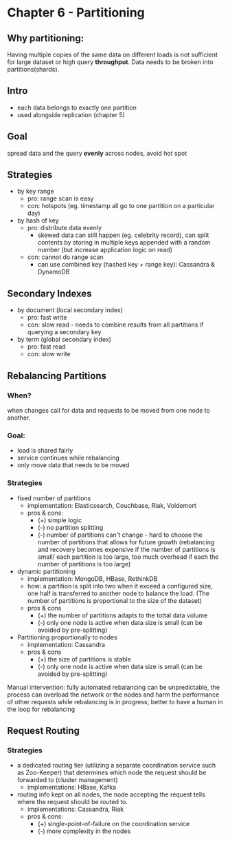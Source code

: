 # Chapter 6 - Partitioning
## Why partitioning:
Having multiple copies of the same data on different loads is not sufficient for large dataset or high query **throughput**. Data needs to be broken into partitions(shards).
## Intro
* each data belongs to exactly one partition
* used alongside replication (chapter 5)
## Goal
spread data and the query **evenly** across nodes, avoid hot spot
## Strategies
* by key range
    * pro: range scan is easy
    * con: hotspots (eg. timestamp all go to one partition on a particular day)
* by hash of key
    * pro: distribute data evenly
        * skewed data can still happen (eg. celebrity record), can split contents by storing in multiple keys appended with a random number (but increase application logic on read)
    * con: cannot do range scan
        * can use combined key (hashed key + range key): Cassandra & DynamoDB
## Secondary Indexes
* by document (local secondary index)
    * pro: fast write
    * con: slow read - needs to combine results from all partitions if querying a secondary key
* by term (global secondary index)
    * pro: fast read
    * con: slow write
## Rebalancing Partitions
### When?
when changes call for data and requests to be moved from one node to another.
### Goal:
* load is shared fairly
* service continues while rebalancing
* only move data that needs to be moved
### Strategies
* fixed number of partitions
    * implementation: Elasticsearch, Couchbase, Riak, Voldemort
    * pros & cons:
        * (+) simple logic
        * (-) no partition splitting
        * (-) number of partitions can't change - hard to choose the number of partitions that allows for future growth (rebalancing and recovery becomes expensive if the number of partitions is small/ each partition is too large, too much overhead if each the number of partitions is too large)
* dynamic partitioning
    * implementation: MongoDB, HBase, RethinkDB
    * how: a partition is split into two when it exceed a configured size, one half is transferred to another node to balance the load. (The number of partitions is proportional to the size of the dataset)
    * pros & cons
        * (+) the number of partitions adapts to the tottal data volume
        * (-) only one node is active when data size is small (can be avoided by pre-splitting)
* Partitioning proportionally to nodes
    * implementation: Cassandra
    * pros & cons
        * (+) the size of partitions is stable
        * (-) only one node is active when data size is small (can be avoided by pre-splitting)

Manual intervention: fully automated rebalancing can be unpredictable, the process can overload the network or the nodes and harm the performance of other requests while rebalancing is in progress; better to have a human in the loop for rebalancing

## Request Routing
### Strategies
* a dedicated routing tier (utilizing a separate coordination service such as Zoo-Keeper) that determines which node the request should be forwarded to (cluster management)
    * implementations: HBase, Kafka
* routing info kept on all nodes, the node accepting the request tells where the request should be routed to.
    * implementations: Cassandra, Riak
    * pros & cons:
        * (+) single-point-of-failure on the coordination service
        * (-) more complexity in the nodes




